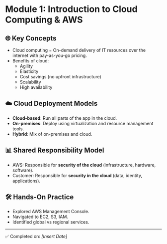 # Module 1: Introduction to Cloud Computing & AWS

## 🌐 Key Concepts
- Cloud computing = On-demand delivery of IT resources over the internet with pay-as-you-go pricing.
- Benefits of cloud:
  - Agility
  - Elasticity
  - Cost savings (no upfront infrastructure)
  - Scalability
  - High availability

## ☁️ Cloud Deployment Models
- **Cloud-based**: Run all parts of the app in the cloud.
- **On-premises**: Deploy using virtualization and resource management tools.
- **Hybrid**: Mix of on-premises and cloud.

## 📊 Shared Responsibility Model
- AWS: Responsible for **security of the cloud** (infrastructure, hardware, software).
- Customer: Responsible for **security in the cloud** (data, identity, applications).

## 🛠️ Hands-On Practice
- Explored AWS Management Console.
- Navigated to EC2, S3, IAM.
- Identified global vs regional services.

---
✅ Completed on: *[Insert Date]*  
